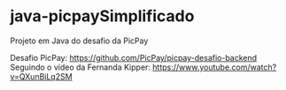 # java-picpaySimplificado
Projeto em Java do desafio da PicPay

Desafio PicPay: https://github.com/PicPay/picpay-desafio-backend
Seguindo o vídeo da Fernanda Kipper: https://www.youtube.com/watch?v=QXunBiLq2SM